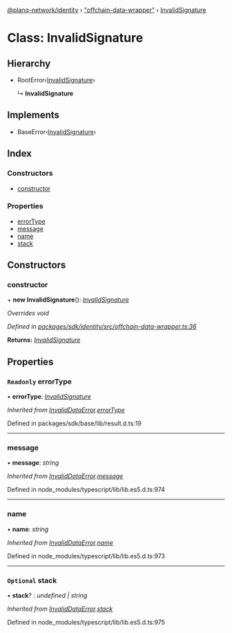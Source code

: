 [@planq-network/identity](../README.md) › ["offchain-data-wrapper"](../modules/_offchain_data_wrapper_.md) › [InvalidSignature](_offchain_data_wrapper_.invalidsignature.md)

# Class: InvalidSignature

## Hierarchy

* RootError‹[InvalidSignature](../enums/_offchain_data_wrapper_.offchainerrortypes.md#invalidsignature)›

  ↳ **InvalidSignature**

## Implements

* BaseError‹[InvalidSignature](../enums/_offchain_data_wrapper_.offchainerrortypes.md#invalidsignature)›

## Index

### Constructors

* [constructor](_offchain_data_wrapper_.invalidsignature.md#constructor)

### Properties

* [errorType](_offchain_data_wrapper_.invalidsignature.md#readonly-errortype)
* [message](_offchain_data_wrapper_.invalidsignature.md#message)
* [name](_offchain_data_wrapper_.invalidsignature.md#name)
* [stack](_offchain_data_wrapper_.invalidsignature.md#optional-stack)

## Constructors

###  constructor

\+ **new InvalidSignature**(): *[InvalidSignature](_offchain_data_wrapper_.invalidsignature.md)*

*Overrides void*

*Defined in [packages/sdk/identity/src/offchain-data-wrapper.ts:36](https://github.com/planq-network/planq-sdk/blob/master/packages/sdk/identity/src/offchain-data-wrapper.ts#L36)*

**Returns:** *[InvalidSignature](_offchain_data_wrapper_.invalidsignature.md)*

## Properties

### `Readonly` errorType

• **errorType**: *[InvalidSignature](../enums/_offchain_data_wrapper_.offchainerrortypes.md#invalidsignature)*

*Inherited from [InvalidDataError](_offchain_accessors_errors_.invaliddataerror.md).[errorType](_offchain_accessors_errors_.invaliddataerror.md#readonly-errortype)*

Defined in packages/sdk/base/lib/result.d.ts:19

___

###  message

• **message**: *string*

*Inherited from [InvalidDataError](_offchain_accessors_errors_.invaliddataerror.md).[message](_offchain_accessors_errors_.invaliddataerror.md#message)*

Defined in node_modules/typescript/lib/lib.es5.d.ts:974

___

###  name

• **name**: *string*

*Inherited from [InvalidDataError](_offchain_accessors_errors_.invaliddataerror.md).[name](_offchain_accessors_errors_.invaliddataerror.md#name)*

Defined in node_modules/typescript/lib/lib.es5.d.ts:973

___

### `Optional` stack

• **stack**? : *undefined | string*

*Inherited from [InvalidDataError](_offchain_accessors_errors_.invaliddataerror.md).[stack](_offchain_accessors_errors_.invaliddataerror.md#optional-stack)*

Defined in node_modules/typescript/lib/lib.es5.d.ts:975
